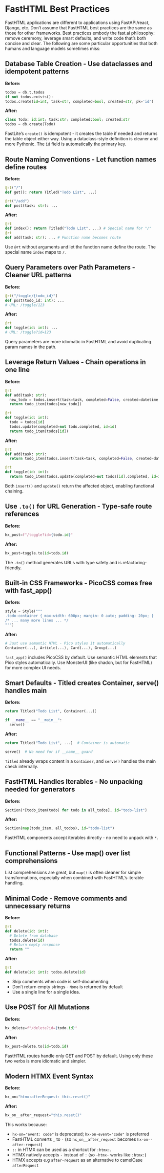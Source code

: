 # FastHTML Best Practices


FastHTML applications are different to applications using FastAPI/react,
Django, etc. Don’t assume that FastHTML best practices are the same as
those for other frameworks. Best practices embody the fast.ai
philosophy: remove ceremony, leverage smart defaults, and write code
that’s both concise and clear. The following are some particular
opportunities that both humans and language models sometimes miss:

## Database Table Creation - Use dataclasses and idempotent patterns

**Before:**

``` python
todos = db.t.todos
if not todos.exists():
todos.create(id=int, task=str, completed=bool, created=str, pk='id')
```

**After:**

``` python
class Todo: id:int; task:str; completed:bool; created:str
todos = db.create(Todo)
```

FastLite’s `create()` is idempotent - it creates the table if needed and
returns the table object either way. Using a dataclass-style definition
is cleaner and more Pythonic. The `id` field is automatically the
primary key.

## Route Naming Conventions - Let function names define routes

**Before:**

``` python
@rt("/")
def get(): return Titled("Todo List", ...)

@rt("/add")
def post(task: str): ...
```

**After:**

``` python
@rt
def index(): return Titled("Todo List", ...) # Special name for "/"
@rt
def add(task: str): ... # Function name becomes route
```

Use `@rt` without arguments and let the function name define the route.
The special name `index` maps to `/`.

## Query Parameters over Path Parameters - Cleaner URL patterns

**Before:**

``` python
@rt("/toggle/{todo_id}")
def post(todo_id: int): ...
# URL: /toggle/123
```

**After:**

``` python
@rt
def toggle(id: int): ...
# URL: /toggle?id=123
```

Query parameters are more idiomatic in FastHTML and avoid duplicating
param names in the path.

## Leverage Return Values - Chain operations in one line

<div class="column-body-outset">

**Before:**

``` python
@rt
def add(task: str):
  new_todo = todos.insert(task=task, completed=False, created=datetime.now().isoformat())
  return todo_item(todos[new_todo])

@rt
def toggle(id: int):
  todo = todos[id]
  todos.update(completed=not todo.completed, id=id)
  return todo_item(todos[id])
```

**After:**

``` python
@rt
def add(task: str):
  return todo_item(todos.insert(task=task, completed=False, created=datetime.now().isoformat()))

@rt
def toggle(id: int):
  return todo_item(todos.update(completed=not todos[id].completed, id=id))
```

Both `insert()` and `update()` return the affected object, enabling
functional chaining.

</div>

## Use `.to()` for URL Generation - Type-safe route references

**Before:**

``` python
hx_post=f"/toggle?id={todo.id}"
```

**After:**

``` python
hx_post=toggle.to(id=todo.id)
```

The `.to()` method generates URLs with type safety and is
refactoring-friendly.

## Built-in CSS Frameworks - PicoCSS comes free with fast_app()

**Before:**

``` python
style = Style("""
.todo-container { max-width: 600px; margin: 0 auto; padding: 20px; }
/* ... many more lines ... */
""")
```

**After:**

``` python
# Just use semantic HTML - Pico styles it automatically
Container(...), Article(...), Card(...), Group(...)
```

`fast_app()` includes PicoCSS by default. Use semantic HTML elements
that Pico styles automatically. Use MonsterUI (like shadcn, but for
FastHTML) for more complex UI needs.

## Smart Defaults - Titled creates Container, serve() handles main

**Before:**

``` python
return Titled("Todo List", Container(...))

if __name__ == "__main__":
  serve()
```

**After:**

``` python
return Titled("Todo List", ...)  # Container is automatic

serve()  # No need for if __name__ guard
```

`Titled` already wraps content in a `Container`, and `serve()` handles
the main check internally.

## FastHTML Handles Iterables - No unpacking needed for generators

**Before:**

``` python
Section(*[todo_item(todo) for todo in all_todos], id="todo-list")
```

**After:**

``` python
Section(map(todo_item, all_todos), id="todo-list")
```

FastHTML components accept iterables directly - no need to unpack with
`*`.

## Functional Patterns - Use map() over list comprehensions

List comprehensions are great, but `map()` is often cleaner for simple
transformations, especially when combined with FastHTML’s iterable
handling.

## Minimal Code - Remove comments and unnecessary returns

**Before:**

``` python
@rt
def delete(id: int):
  # Delete from database
  todos.delete(id)
  # Return empty response
  return ""
```

**After:**

``` python
@rt
def delete(id: int): todos.delete(id)
```

- Skip comments when code is self-documenting
- Don’t return empty strings - `None` is returned by default
- Use a single line for a single idea.

## Use POST for All Mutations

**Before:**

``` python
hx_delete=f"/delete?id={todo.id}"
```

**After:**

``` python
hx_post=delete.to(id=todo.id)
```

FastHTML routes handle only GET and POST by default. Using only these
two verbs is more idiomatic and simpler.

## Modern HTMX Event Syntax

**Before:**

``` python
hx_on="htmx:afterRequest: this.reset()"
```

**After:**

``` python
hx_on__after_request="this.reset()"
```

This works because:

- `hx-on="event: code"` is deprecated; `hx-on-event="code"` is preferred
- FastHTML converts `_` to `-` (so `hx_on__after_request` becomes
  `hx-on--after-request`)
- `::` in HTMX can be used as a shortcut for `:htmx:`.
- HTMX natively accepts `-` instead of `:` (so `-htmx-` works like
  `:htmx:`)
- HTMX accepts e.g `after-request` as an alternative to camelCase
  `afterRequest`
